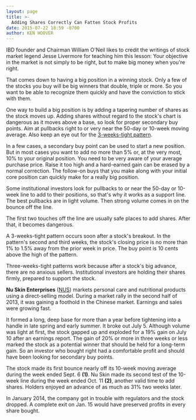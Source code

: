 ```yaml
---
layout: page
title: >-
  Adding Shares Correctly Can Fatten Stock Profits
date: 2015-07-22 18:59 -0700
author: KEN HOOVER
---
```





IBD founder and Chairman William O'Neil likes to credit the writings of stock market legend Jesse Livermore for teaching him this lesson: Your objective in the market is not simply to be right, but to make big money when you're right.

  

That comes down to having a big position in a winning stock. Only a few of the stocks you buy will be big winners that double, triple or more. So you want to be able to recognize them quickly and have the conviction to stick with them.

  

One way to build a big position is by adding a tapering number of shares as the stock moves up. Adding shares without regard to the stock's chart is dangerous as it moves above a base, so look for proper secondary buy points. Aim at pullbacks right to or very near the 50-day or 10-week moving average. Also keep an eye out for the [3-weeks-tight pattern](http://education.investors.com/investors-corner/704144-understanding-the-three-weeks-tight-pattern.htm).

  

In a few cases, a secondary buy point can be used to start a new position. But in most cases you want to add no more than 5% or, at the very most, 10% to your original position. You need to be very aware of your average purchase price. Raise it too high and a hard-earned gain can be erased by a normal correction. The follow-on buys that you make along with your initial core position can quickly make for a really big position.

  

Some institutional investors look for pullbacks to or near the 50-day or 10-week line to add to their positions, so that's why it works as a support line. The best pullbacks are in light volume. Then strong volume comes in on the bounce off the line.

  

The first two touches off the line are usually safe places to add shares. After that, it becomes dangerous.

  

A 3-weeks-tight pattern occurs soon after a stock's breakout. In the pattern's second and third weeks, the stock's closing price is no more than 1% to 1.5% away from the prior week in price. The buy point is 10 cents above the high of the pattern.

  

Three-weeks-tight patterns work because after a stock's big advance, there are no anxious sellers. Institutional investors are holding their shares firmly, prepared to support the stock.

  

**Nu Skin Enterprises** ([NUS](https://research.investors.com/quote.aspx?symbol=NUS)) markets personal care and nutritional products using a direct-selling model. During a market rally in the second half of 2013, it was gaining a foothold in the Chinese market. Earnings and sales were growing fast.

  

It formed a long, deep base for more than a year before tightening into a handle in late spring and early summer. It broke out July 5. Although volume was light at first, the stock gapped up and exploded for a 19% gain on July 10 after an earnings report. The gain of 20% or more in three weeks or less marked the stock as a potential winner that should be held for a long-term gain. So an investor who bought right had a comfortable profit and should have been looking for secondary buy points.

  

The stock made its first bounce nearly off its 10-week moving average during the week ended Sept. 6 **(1)**. Nu Skin made its second test of the 10-week line during the week ended Oct. 11 **(2)**, another valid time to add shares. Holders enjoyed an advance of as much as 31% two weeks later.

  

In January 2014, the company got in trouble with regulators and the stock dropped. A complete exit on Jan. 15 would have preserved profits in every share bought.





